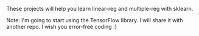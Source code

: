 These projects will help you learn linear-reg and multiple-reg with sklearn. 

Note: I'm going to start using the TensorFlow library.
I will share it with another repo. I wish you error-free coding :)
